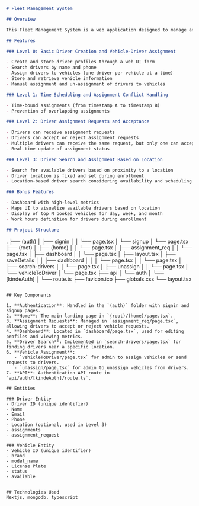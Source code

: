 
```markdown
# Fleet Management System

## Overview

This Fleet Management System is a web application designed to manage and optimize the assignment of drivers to vehicles in a fleet operation. The system provides functionalities for driver creation, vehicle-driver assignment, time scheduling, conflict handling, driver assignment requests, and location-based driver search.

## Features

### Level 0: Basic Driver Creation and Vehicle-Driver Assignment

- Create and store driver profiles through a web UI form
- Search drivers by name and phone
- Assign drivers to vehicles (one driver per vehicle at a time)
- Store and retrieve vehicle information
- Manual assignment and un-assignment of drivers to vehicles

### Level 1: Time Scheduling and Assignment Conflict Handling

- Time-bound assignments (from timestamp A to timestamp B)
- Prevention of overlapping assignments

### Level 2: Driver Assignment Requests and Acceptance

- Drivers can receive assignment requests
- Drivers can accept or reject assignment requests
- Multiple drivers can receive the same request, but only one can accept
- Real-time update of assignment status

### Level 3: Driver Search and Assignment Based on Location

- Search for available drivers based on proximity to a location
- Driver location is fixed and set during enrollment
- Location-based driver search considering availability and scheduling conflicts

### Bonus Features

- Dashboard with high-level metrics
- Maps UI to visualize available drivers based on location
- Display of top N booked vehicles for day, week, and month
- Work hours definition for drivers during enrollment

## Project Structure
```

.
├── (auth)
│ ├── signin
│ │ └── page.tsx
│ └── signup
│ └── page.tsx
├── (root)
│ ├── (home)
│ │ └── page.tsx
│ ├── assignment_req
│ │ └── page.tsx
│ ├── dashboard
│ │ └── page.tsx
│ ├── layout.tsx
│ ├── saveDetails
│ │ ├── dashboard
│ │ │ └── page.tsx
│ │ └── page.tsx
│ ├── search-drivers
│ │ └── page.tsx
│ ├── unassign
│ │ └── page.tsx
│ └── vehicleToDriver
│ └── page.tsx
├── api
│ └── auth
│ └── [kindeAuth]
│ └── route.ts
├── favicon.ico
├── globals.css
└── layout.tsx

```

## Key Components

1. **Authentication**: Handled in the `(auth)` folder with signin and signup pages.
2. **Home**: The main landing page in `(root)/(home)/page.tsx`.
3. **Assignment Requests**: Managed in `assignment_req/page.tsx`, allowing drivers to accept or reject vehicle requests.
4. **Dashboard**: Located in `dashboard/page.tsx`, used for editing profiles and viewing metrics.
5. **Driver Search**: Implemented in `search-drivers/page.tsx` for finding drivers near a specific location.
6. **Vehicle Assignment**:
   - `vehicleToDriver/page.tsx` for admin to assign vehicles or send requests to drivers.
   - `unassign/page.tsx` for admin to unassign vehicles from drivers.
7. **API**: Authentication API route in `api/auth/[kindeAuth]/route.ts`.

## Entities

### Driver Entity
- Driver ID (unique identifier)
- Name
- Email
- Phone
- Location (optional, used in Level 3)
- assignments
- assignment_request

### Vehicle Entity
- Vehicle ID (unique identifier)
- brand
- model_name
- License Plate
- status
- available 


## Technologies Used
Nextjs, mongodb, typescript 


```


